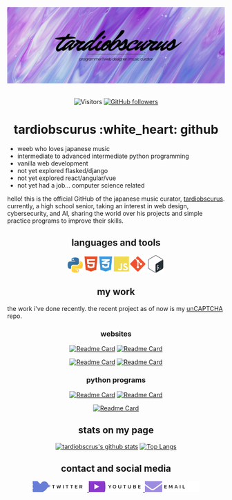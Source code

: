 <img src="main-banner.png" alt="main banner">

<div align="center">

<br/>

![Visitors](https://visitor-badge.laobi.icu/badge?page_id=rafnixg.rafnixg) [![GitHub followers](https://img.shields.io/github/followers/tardiobscurus.svg?style=social&label=Follow&maxAge=2592000)](https://github.com/tardiobscurus?tab=followers)

</div>


<h1 align="center">tardiobscurus :white_heart: github</h1>

- weeb who loves japanese music
- intermediate to advanced intermediate python programming
- vanilla web development
- not yet explored flasked/django
- not yet explored react/angular/vue
- not yet had a job... computer science related

hello! this is the official GitHub of the japanese music curator, [tardiobscurus](https://youtube.com/c/tardiobscurus). currently, a high school senior, taking an interest in web design, cybersecurity, and AI, sharing the world over his projects and simple practice programs to improve their skills.



<h2 align="center">languages and tools</h2>  
<div align="center">
<img src="images/python.svg" height="35px" title="python3"/> <img src="images/html5.svg" height="40px" title="html5"/> <img src="images/css3.svg" height="40px" title="css3"/> <img src="images/js.svg" height="40px" title="js"/> <img src="images/git.svg" height="40px" title="git"> <img src="images/bash.svg" height="40px" title="bash">
</div>



<h2 align="center">my work</h2>

the work i've done recently. the recent project as of now is my [unCAPTCHA](https://github.com/tardiobscurus/unCAPTCHA) repo.

<h3 align="center">websites</h3>

<div align="center">

[![Readme Card](https://github-readme-stats.vercel.app/api/pin/?username=tardiobscurus&repo=japanese-club&theme=dark)](https://github.com/tardiobscurus/japanese-club) [![Readme Card](https://github-readme-stats.vercel.app/api/pin/?username=tardiobscurus&repo=chs_technology_pathway&theme=dark)](https://github.com/tardiobscurus/chs_technology_pathway) 

[![Readme Card](https://github-readme-stats.vercel.app/api/pin/?username=tardiobscurus&repo=New-New-Simple-Views&theme=dark)](https://github.com/tardiobscurus/chs_technology_pathway)
[![Readme Card](https://github-readme-stats.vercel.app/api/pin/?username=tardiobscurus&repo=dadJokes&theme=dark)](https://github.com/tardiobscurus/dadJokes)

</div>

<h3 align="center">python programs</h3>

<div align="center">

[![Readme Card](https://github-readme-stats.vercel.app/api/pin/?username=tardiobscurus&repo=unCAPTCHA&theme=dark)](https://github.com/tardiobscurus/unCAPTCHA) [![Readme Card](https://github-readme-stats.vercel.app/api/pin/?username=tardiobscurus&repo=netDet&theme=dark)](https://github.com/tardiobscurus/netDet)

[![Readme Card](https://github-readme-stats.vercel.app/api/pin/?username=tardiobscurus&repo=pass-gen&theme=dark)](https://github.com/tardiobscurus/pass-gen)

</div>



<h2 align="center">stats on my page</h2>

<div align="center">

[![tardiobscrus's github stats](https://github-readme-stats.vercel.app/api?username=tardiobscurus&theme=dark)](https://github.com/anuraghazra/github-readme-stats) [![Top Langs](https://github-readme-stats.vercel.app/api/top-langs/?username=tardiobscurus&layout=compact&theme=dark)](https://github.com/anuraghazra/github-readme-stats)

</div>



<h2 align="center">contact and social media</h2>

<div align="center">
<a href="https://twitter.com/caecuselegans"><img src="social/twitter.svg" height="25px"></a><a href="https://youtube.com/c/tardiobscurus">
    <img src="social/youtube.svg" height="25px">
</a><a href="mailto:tardiobscurus@hotmail.com">
    <img src="social/email.svg" height="25px">
</a>
</div>

<!-- [![twitter](social/twitter.svg)](https://twitter.com)
[![youtube](social/youtube.svg)](https://twitter.com)
[![twitter](social/email.svg)](https://twitter.com) -->